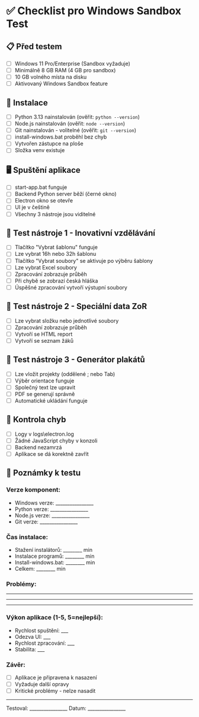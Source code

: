 # ✅ Checklist pro Windows Sandbox Test

## 📋 Před testem
- [ ] Windows 11 Pro/Enterprise (Sandbox vyžaduje)
- [ ] Minimálně 8 GB RAM (4 GB pro sandbox)
- [ ] 10 GB volného místa na disku
- [ ] Aktivovaný Windows Sandbox feature

## 🚀 Instalace
- [ ] Python 3.13 nainstalován (ověřit: `python --version`)
- [ ] Node.js nainstalován (ověřit: `node --version`)
- [ ] Git nainstalován - volitelné (ověřit: `git --version`)
- [ ] install-windows.bat proběhl bez chyb
- [ ] Vytvořen zástupce na ploše
- [ ] Složka venv existuje

## 🖥️ Spuštění aplikace
- [ ] start-app.bat funguje
- [ ] Backend Python server běží (černé okno)
- [ ] Electron okno se otevře
- [ ] UI je v češtině
- [ ] Všechny 3 nástroje jsou viditelné

## 🔧 Test nástroje 1 - Inovativní vzdělávání
- [ ] Tlačítko "Vybrat šablonu" funguje
- [ ] Lze vybrat 16h nebo 32h šablonu
- [ ] Tlačítko "Vybrat soubory" se aktivuje po výběru šablony
- [ ] Lze vybrat Excel soubory
- [ ] Zpracování zobrazuje průběh
- [ ] Při chybě se zobrazí česká hláška
- [ ] Úspěšné zpracování vytvoří výstupní soubory

## 🔧 Test nástroje 2 - Speciální data ZoR
- [ ] Lze vybrat složku nebo jednotlivé soubory
- [ ] Zpracování zobrazuje průběh
- [ ] Vytvoří se HTML report
- [ ] Vytvoří se seznam žáků

## 🔧 Test nástroje 3 - Generátor plakátů
- [ ] Lze vložit projekty (oddělené ; nebo Tab)
- [ ] Výběr orientace funguje
- [ ] Společný text lze upravit
- [ ] PDF se generují správně
- [ ] Automatické ukládání funguje

## 🐛 Kontrola chyb
- [ ] Logy v logs\electron.log
- [ ] Žádné JavaScript chyby v konzoli
- [ ] Backend nezamrzá
- [ ] Aplikace se dá korektně zavřít

## 📝 Poznámky k testu

### Verze komponent:
- Windows verze: ________________
- Python verze: ________________
- Node.js verze: ________________
- Git verze: ________________

### Čas instalace:
- Stažení instalátorů: ________ min
- Instalace programů: ________ min
- Install-windows.bat: ________ min
- Celkem: ________ min

### Problémy:
_________________________________________
_________________________________________
_________________________________________

### Výkon aplikace (1-5, 5=nejlepší):
- Rychlost spuštění: ___
- Odezva UI: ___
- Rychlost zpracování: ___
- Stabilita: ___

### Závěr:
- [ ] Aplikace je připravena k nasazení
- [ ] Vyžaduje další opravy
- [ ] Kritické problémy - nelze nasadit

---
Testoval: ________________
Datum: ________________